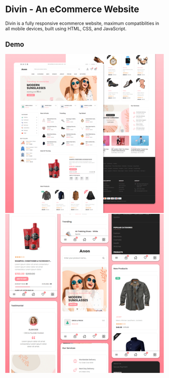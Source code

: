 # Divin - An eCommerce Website



Divin is a fully responsive ecommerce website, maximum compatiblities in all mobile devices, built using HTML, CSS, and JavaScript.

## Demo

![Divin Desktop Demo](./website-demo-image/desktop.png "Desktop Demo")
![Divin Mobile Demo](./website-demo-image/mobile.png "Mobile Demo")

